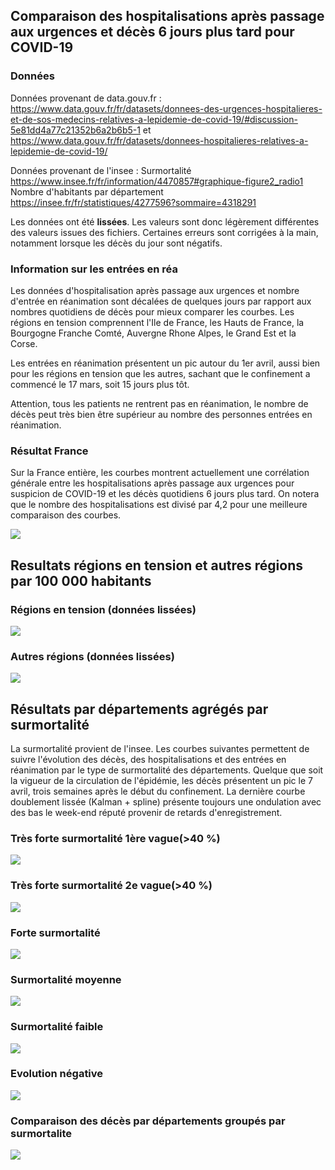 ## Comparaison des hospitalisations après passage aux urgences et décès 6 jours plus tard pour COVID-19

### Données
Données provenant de data.gouv.fr :
https://www.data.gouv.fr/fr/datasets/donnees-des-urgences-hospitalieres-et-de-sos-medecins-relatives-a-lepidemie-de-covid-19/#discussion-5e81dd4a77c21352b6a2b6b5-1 
et https://www.data.gouv.fr/fr/datasets/donnees-hospitalieres-relatives-a-lepidemie-de-covid-19/

Données provenant de l'insee :
Surmortalité
https://www.insee.fr/fr/information/4470857#graphique-figure2_radio1
Nombre d'habitants par département
https://insee.fr/fr/statistiques/4277596?sommaire=4318291

Les données ont été **lissées**. 
Les valeurs sont donc légèrement différentes des valeurs issues des fichiers.
Certaines erreurs sont corrigées à la main, notamment lorsque les décès du jour sont négatifs.


### Information sur les entrées en réa

Les données d'hospitalisation après passage aux urgences et nombre d'entrée en réanimation sont décalées de quelques jours par rapport aux nombres quotidiens de décès pour mieux comparer les courbes.
Les régions en tension comprennent l'Ile de France, les Hauts de France, la Bourgogne Franche Comté, Auvergne Rhone Alpes, le Grand Est et la Corse.

Les entrées en réanimation présentent un pic autour du 1er avril, aussi bien pour les régions en tension que les autres, sachant que le confinement a commencé le 17 mars, soit 15 jours plus tôt.

Attention, tous les patients ne rentrent pas en réanimation, le nombre de décès peut très bien être supérieur au nombre des personnes entrées en réanimation.

### Résultat France
Sur la France entière, les courbes montrent actuellement une corrélation générale entre les hospitalisations après passage aux urgences pour suspicion de COVID-19 et les décès quotidiens 6 jours plus tard.
On notera que le nombre des hospitalisations est divisé par 4,2 pour une meilleure comparaison des courbes.

![](Images/huFRdc_False.png)

## Resultats régions en tension et autres régions par 100 000 habitants

### Régions en tension (données lissées)
![](Images/huR112732448494dc_100000.png)

### Autres régions (données lissées)
![](Images/huR24285253757693dc_100000.png)

## Résultats par départements agrégés par surmortalité
La surmortalité provient de l'insee.
Les courbes suivantes permettent de suivre l'évolution des décès, des hospitalisations et des entrées en réanimation par le type de surmortalité des départements.
Quelque que soit la vigueur de la circulation de l'épidémie, les décès présentent un pic le 7 avril, trois semaines après le début du confinement.
La dernière courbe doublement lissée (Kalman + spline) présente toujours une ondulation avec des bas le week-end réputé provenir de retards d'enregistrement.

### Très forte surmortalité 1ère vague(>40 %)
![](Images/hutres_haute_1erfkdc_100000.png)

### Très forte surmortalité 2e vague(>40 %)
![](Images/hutres_haute_2ndfkdc_100000.png)

### Forte surmortalité
![](Images/huhautefkdc_100000.png)

### Surmortalité moyenne
![](Images/humoyennefkdc_100000.png)

### Surmortalité faible
![](Images/hufaiblefkdc_100000.png)

### Evolution négative
![](Images/hutres_faiblefkdc_100000.png)

### Comparaison des décès par départements groupés par surmortalite
![](Images/dsfkfsdc_100000.png)

